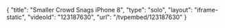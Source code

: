 {
    "title": "Smaller Crowd Snags iPhone 8",
    "type": "solo",
    "layout": "iframe-static",
    "videoId": "123187630",
    "url": "\/tvpembed\/123187630"
}